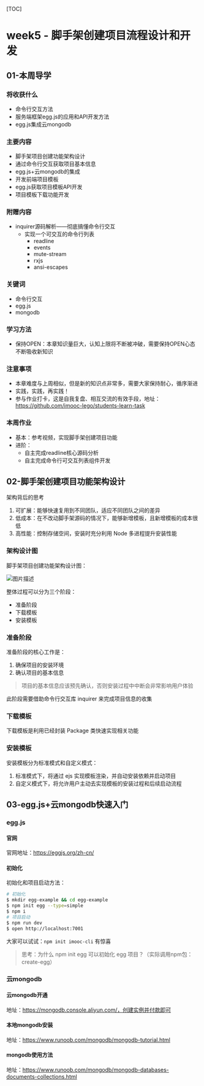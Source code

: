 [TOC]

# week5 - 脚手架创建项目流程设计和开发


## 01-本周导学
### 将收获什么

- 命令行交互方法
- 服务端框架egg.js的应用和API开发方法
- egg.js集成云mongodb

### 主要内容

- 脚手架项目创建功能架构设计
- 通过命令行交互获取项目基本信息
- egg.js+云mongodb的集成
- 开发前端项目模板
- egg.js获取项目模板API开发
- 项目模板下载功能开发

### 附赠内容

- inquirer源码解析——彻底搞懂命令行交互
  - 实现一个可交互的命令行列表
    - readline
    - events
    - mute-stream
    - rxjs
    - ansi-escapes

### 关键词

- 命令行交互
- egg.js
- mongodb

### 学习方法

- 保持OPEN：本章知识量巨大，认知上限将不断被冲破，需要保持OPEN心态不断吸收新知识

### 注意事项

- 本章难度与上周相似，但是新的知识点非常多，需要大家保持耐心，循序渐进
- 实践，实践，再实践！
- 参与作业打卡，这是自我复盘、相互交流的有效手段，地址：https://github.com/imooc-lego/students-learn-task

### 本周作业

- 基本：参考视频，实现脚手架创建项目功能
- 进阶：
  - 自主完成readline核心源码分析
  - 自主完成命令行可交互列表组件开发

## 02-脚手架创建项目功能架构设计

架构背后的思考

1. 可扩展：能够快速复用到不同团队，适应不同团队之间的差异
2. 低成本：在不改动脚手架源码的情况下，能够新增模板，且新增模板的成本很低
3. 高性能：控制存储空间，安装时充分利用 Node 多进程提升安装性能

### 架构设计图

脚手架项目创建功能架构设计图：

![图片描述](https://oss-1252175178.cos.ap-shanghai.myqcloud.com/%E6%85%95%E8%AF%BE%E7%BD%91%E6%9E%B6%E6%9E%84%E5%B8%88%E8%AF%BE%E7%A8%8B/%E8%84%9A%E6%89%8B%E6%9E%B6-%E9%A1%B9%E7%9B%AE%E6%A8%A1%E6%9D%BF%E5%AE%89%E8%A3%85%E6%9E%B6%E6%9E%84%E8%AE%BE%E8%AE%A1.jpeg)

整体过程可以分为三个阶段：

- 准备阶段
- 下载模板
- 安装模板

### 准备阶段

准备阶段的核心工作是：

1. 确保项目的安装环境
2. 确认项目的基本信息

> 项目的基本信息应该预先确认，否则安装过程中中断会非常影响用户体验

此阶段需要借助命令行交互库 inquirer 来完成项目信息的收集

### 下载模板

下载模板是利用已经封装 Package 类快速实现相关功能

### 安装模板

安装模板分为标准模式和自定义模式：

1. 标准模式下，将通过 ejs 实现模板渲染，并自动安装依赖并启动项目
2. 自定义模式下，将允许用户主动去实现模板的安装过程和后续启动流程

## 03-egg.js+云mongodb快速入门

### egg.js

#### 官网

官网地址：https://eggjs.org/zh-cn/

#### 初始化

初始化和项目启动方法：

```bash
# 初始化
$ mkdir egg-example && cd egg-example
$ npm init egg --type=simple
$ npm i
# 项目启动
$ npm run dev
$ open http://localhost:7001
```

大家可以试试：`npm init imooc-cli` 有惊喜

> 思考：为什么 npm init egg 可以初始化 egg 项目？（实际调用npm包：create-egg）

### 云mongodb

#### 云mongodb开通

地址：https://mongodb.console.aliyun.com/，创建实例并付款即可

#### 本地mongodb安装

地址：https://www.runoob.com/mongodb/mongodb-tutorial.html

#### mongodb使用方法

地址：https://www.runoob.com/mongodb/mongodb-databases-documents-collections.html